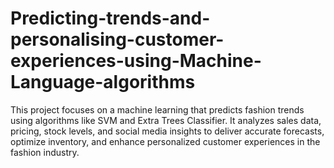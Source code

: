 # Predicting-trends-and-personalising-customer-experiences-using-Machine-Language-algorithms
This project focuses on a machine learning that predicts fashion trends using algorithms like SVM and Extra Trees Classifier. It analyzes sales data, pricing, stock levels, and social media insights to deliver accurate forecasts, optimize inventory, and enhance personalized customer experiences in the fashion industry.
